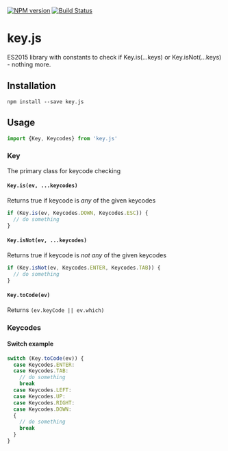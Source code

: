 [![NPM version][npm-image]][npm-url] [![Build Status][travis-image]][travis-url]

# key.js
ES2015 library with constants to check if Key.is(...keys) or Key.isNot(...keys) - nothing more.

## Installation

`npm install --save key.js`

## Usage

```javascript
import {Key, Keycodes} from 'key.js'
```

### Key
The primary class for keycode checking

#### `Key.is(ev, ...keycodes)`
Returns true if keycode is _any_ of the given keycodes

```javascript
if (Key.is(ev, Keycodes.DOWN, Keycodes.ESC)) {
  // do something
}
```

#### `Key.isNot(ev, ...keycodes)`
Returns true if keycode is _not any_ of the given keycodes

```javascript
if (Key.isNot(ev, Keycodes.ENTER, Keycodes.TAB)) {
  // do something
}
```

#### `Key.toCode(ev)`
Returns `(ev.keyCode || ev.which)`


### Keycodes
 
#### Switch example

```javascript
switch (Key.toCode(ev)) {
  case Keycodes.ENTER:
  case Keycodes.TAB:
    // do something
    break
  case Keycodes.LEFT:
  case Keycodes.UP:
  case Keycodes.RIGHT:
  case Keycodes.DOWN:
  {
    // do something
    break
  }
}
```


[npm-url]: https://www.npmjs.com/package/key.js
[npm-image]: https://img.shields.io/npm/v/key.js.svg
[travis-url]: https://travis-ci.org/alienfast/key.js
[travis-image]: https://img.shields.io/travis/alienfast/key.js.svg
